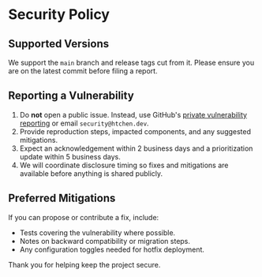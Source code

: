 # Security Policy

## Supported Versions

We support the `main` branch and release tags cut from it. Please ensure you are on the latest commit before filing a report.

## Reporting a Vulnerability

1. Do **not** open a public issue. Instead, use GitHub's [private vulnerability reporting](https://docs.github.com/code-security/security-reports/about-private-vulnerability-reporting) or email `security@htchen.dev`.
2. Provide reproduction steps, impacted components, and any suggested mitigations.
3. Expect an acknowledgement within 2 business days and a prioritization update within 5 business days.
4. We will coordinate disclosure timing so fixes and mitigations are available before anything is shared publicly.

## Preferred Mitigations

If you can propose or contribute a fix, include:

- Tests covering the vulnerability where possible.
- Notes on backward compatibility or migration steps.
- Any configuration toggles needed for hotfix deployment.

Thank you for helping keep the project secure.
